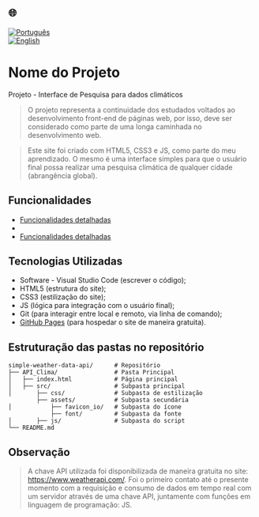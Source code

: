 ## 🌐
[![Português](https://img.shields.io/badge/-Português-green)](README.md)  
[![English](https://img.shields.io/badge/-English-blue)](README_en.md)

# Nome do Projeto

Projeto - Interface de Pesquisa para dados climáticos 

> O projeto representa a continuidade dos estudados voltados ao desenvolvimento front-end de páginas web, por isso,
deve ser considerado como parte de uma longa caminhada no desenvolvimento web.

> Este site foi criado com HTML5, CSS3 e JS, como parte do meu aprendizado.
> O mesmo é uma interface simples para que o usuário final possa realizar uma pesquisa climática de qualquer cidade (abrangência global).

## Funcionalidades

- [Funcionalidades detalhadas](./src/README_js_explicacao.md)
- 
- [Funcionalidades detalhadas](./src/README_css_explicacao.md)


## Tecnologias Utilizadas

- Software - Visual Studio Code (escrever o código);
- HTML5 (estrutura do site);
- CSS3 (estilização do site);
- JS (lógica para integração com o usuário final);
- Git (para interagir entre local e remoto, via linha de comando);
- [GitHub Pages](https://pages.github.com/) (para hospedar o site de maneira gratuita).

## Estruturação das pastas no repositório
```
simple-weather-data-api/      # Repositório
├── API_Clima/                # Pasta Principal
│   ├── index.html            # Página principal
│   ├── src/                  # Subpasta principal
│       ├── css/              # Subpasta de estilização
        ├── assets/           # Subpasta secundária           
│           ├── favicon_io/   # Subpasta do ícone
            ├── font/         # Subpasta da fonte         
│       ├── js/               # Subpasta do script              
└── README.md
```
## Observação

> A chave API utilizada foi disponibilizada de maneira gratuita no site: https://www.weatherapi.com/. Foi o primeiro contato até o presente
momento com a requisição e consumo de dados em tempo real com um servidor através de uma chave API, juntamente com funções em linguagem de programação: JS.

